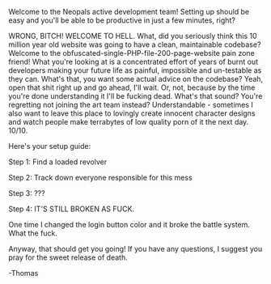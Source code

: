 Welcome to the Neopals active development team! Setting up should be easy and you'll be able to be productive in just a few minutes, right?

WRONG, BITCH! WELCOME TO HELL.
What, did you seriously think this 10 million year old website was going to have a clean, maintainable codebase? Welcome to the obfuscated-single-PHP-file-200-page-website pain zone friend!
What you're looking at is a concentrated effort of years of burnt out developers making your future life as painful, impossible and un-testable as they can. What's that, you want some actual advice on the codebase? Yeah, open that shit right up and go ahead, I'll wait.
Or, not, because by the time you're done understanding it I'll be fucking dead. What's that sound? You're regretting not joining the art team instead? Understandable - sometimes I also want to leave this place to lovingly create innocent character designs and watch people make terrabytes of low quality porn of it the next day. 10/10.

Here's your setup guide:

Step 1: Find a loaded revolver

Step 2: Track down everyone responsible for this mess

Step 3: ???

Step 4: IT'S STILL BROKEN AS FUCK.

One time I changed the login button color and it broke the battle system. What the fuck.

Anyway, that should get you going! If you have any questions, I suggest you pray for the sweet release of death.

-Thomas
